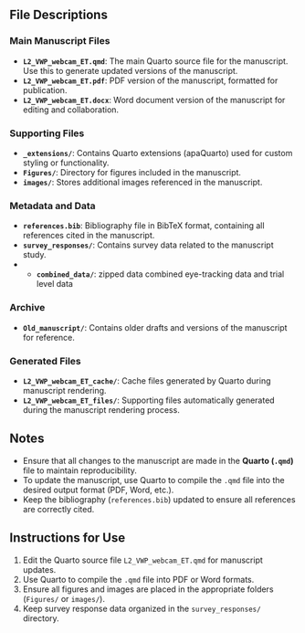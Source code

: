 
## File Descriptions

### Main Manuscript Files

- **`L2_VWP_webcam_ET.qmd`**: The main Quarto source file for the manuscript. Use this to generate updated versions of the manuscript.
- **`L2_VWP_webcam_ET.pdf`**: PDF version of the manuscript, formatted for publication.
- **`L2_VWP_webcam_ET.docx`**: Word document version of the manuscript for editing and collaboration.

### Supporting Files

- **`_extensions/`**: Contains Quarto extensions (apaQuarto) used for custom styling or functionality.
- **`Figures/`**: Directory for figures included in the manuscript.
- **`images/`**: Stores additional images referenced in the manuscript.

### Metadata and Data

- **`references.bib`**: Bibliography file in BibTeX format, containing all references cited in the manuscript.
- **`survey_responses/`**: Contains survey data related to the manuscript study.
- - **`combined_data/`**: zipped data combined eye-tracking data and trial level data

### Archive

- **`Old_manuscript/`**: Contains older drafts and versions of the manuscript for reference.

### Generated Files

- **`L2_VWP_webcam_ET_cache/`**: Cache files generated by Quarto during manuscript rendering.
- **`L2_VWP_webcam_ET_files/`**: Supporting files automatically generated during the manuscript rendering process.

## Notes

- Ensure that all changes to the manuscript are made in the **Quarto (`.qmd`)** file to maintain reproducibility.
- To update the manuscript, use Quarto to compile the `.qmd` file into the desired output format (PDF, Word, etc.).
- Keep the bibliography (`references.bib`) updated to ensure all references are correctly cited.

## Instructions for Use

1. Edit the Quarto source file `L2_VWP_webcam_ET.qmd` for manuscript updates.
2. Use Quarto to compile the `.qmd` file into PDF or Word formats.
3. Ensure all figures and images are placed in the appropriate folders (`Figures/` or `images/`).
4. Keep survey response data organized in the `survey_responses/` directory.

